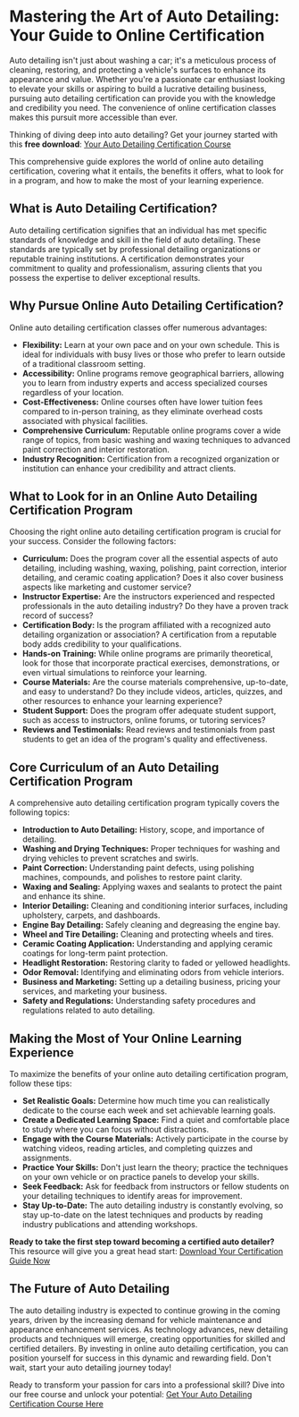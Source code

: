 # Mastering the Art of Auto Detailing: Your Guide to Online Certification

Auto detailing isn't just about washing a car; it's a meticulous process of cleaning, restoring, and protecting a vehicle's surfaces to enhance its appearance and value. Whether you're a passionate car enthusiast looking to elevate your skills or aspiring to build a lucrative detailing business, pursuing auto detailing certification can provide you with the knowledge and credibility you need. The convenience of online certification classes makes this pursuit more accessible than ever.

Thinking of diving deep into auto detailing? Get your journey started with this **free download**: [Your Auto Detailing Certification Course](https://udemywork.com/auto-detailing-certification-classes-online)

This comprehensive guide explores the world of online auto detailing certification, covering what it entails, the benefits it offers, what to look for in a program, and how to make the most of your learning experience.

## What is Auto Detailing Certification?

Auto detailing certification signifies that an individual has met specific standards of knowledge and skill in the field of auto detailing. These standards are typically set by professional detailing organizations or reputable training institutions. A certification demonstrates your commitment to quality and professionalism, assuring clients that you possess the expertise to deliver exceptional results.

## Why Pursue Online Auto Detailing Certification?

Online auto detailing certification classes offer numerous advantages:

*   **Flexibility:** Learn at your own pace and on your own schedule. This is ideal for individuals with busy lives or those who prefer to learn outside of a traditional classroom setting.
*   **Accessibility:** Online programs remove geographical barriers, allowing you to learn from industry experts and access specialized courses regardless of your location.
*   **Cost-Effectiveness:** Online courses often have lower tuition fees compared to in-person training, as they eliminate overhead costs associated with physical facilities.
*   **Comprehensive Curriculum:** Reputable online programs cover a wide range of topics, from basic washing and waxing techniques to advanced paint correction and interior restoration.
*   **Industry Recognition:** Certification from a recognized organization or institution can enhance your credibility and attract clients.

## What to Look for in an Online Auto Detailing Certification Program

Choosing the right online auto detailing certification program is crucial for your success. Consider the following factors:

*   **Curriculum:** Does the program cover all the essential aspects of auto detailing, including washing, waxing, polishing, paint correction, interior detailing, and ceramic coating application? Does it also cover business aspects like marketing and customer service?
*   **Instructor Expertise:** Are the instructors experienced and respected professionals in the auto detailing industry? Do they have a proven track record of success?
*   **Certification Body:** Is the program affiliated with a recognized auto detailing organization or association? A certification from a reputable body adds credibility to your qualifications.
*   **Hands-on Training:** While online programs are primarily theoretical, look for those that incorporate practical exercises, demonstrations, or even virtual simulations to reinforce your learning.
*   **Course Materials:** Are the course materials comprehensive, up-to-date, and easy to understand? Do they include videos, articles, quizzes, and other resources to enhance your learning experience?
*   **Student Support:** Does the program offer adequate student support, such as access to instructors, online forums, or tutoring services?
*   **Reviews and Testimonials:** Read reviews and testimonials from past students to get an idea of the program's quality and effectiveness.

## Core Curriculum of an Auto Detailing Certification Program

A comprehensive auto detailing certification program typically covers the following topics:

*   **Introduction to Auto Detailing:** History, scope, and importance of detailing.
*   **Washing and Drying Techniques:** Proper techniques for washing and drying vehicles to prevent scratches and swirls.
*   **Paint Correction:** Understanding paint defects, using polishing machines, compounds, and polishes to restore paint clarity.
*   **Waxing and Sealing:** Applying waxes and sealants to protect the paint and enhance its shine.
*   **Interior Detailing:** Cleaning and conditioning interior surfaces, including upholstery, carpets, and dashboards.
*   **Engine Bay Detailing:** Safely cleaning and degreasing the engine bay.
*   **Wheel and Tire Detailing:** Cleaning and protecting wheels and tires.
*   **Ceramic Coating Application:** Understanding and applying ceramic coatings for long-term paint protection.
*   **Headlight Restoration:** Restoring clarity to faded or yellowed headlights.
*   **Odor Removal:** Identifying and eliminating odors from vehicle interiors.
*   **Business and Marketing:** Setting up a detailing business, pricing your services, and marketing your business.
*   **Safety and Regulations:** Understanding safety procedures and regulations related to auto detailing.

## Making the Most of Your Online Learning Experience

To maximize the benefits of your online auto detailing certification program, follow these tips:

*   **Set Realistic Goals:** Determine how much time you can realistically dedicate to the course each week and set achievable learning goals.
*   **Create a Dedicated Learning Space:** Find a quiet and comfortable place to study where you can focus without distractions.
*   **Engage with the Course Materials:** Actively participate in the course by watching videos, reading articles, and completing quizzes and assignments.
*   **Practice Your Skills:** Don't just learn the theory; practice the techniques on your own vehicle or on practice panels to develop your skills.
*   **Seek Feedback:** Ask for feedback from instructors or fellow students on your detailing techniques to identify areas for improvement.
*   **Stay Up-to-Date:** The auto detailing industry is constantly evolving, so stay up-to-date on the latest techniques and products by reading industry publications and attending workshops.

**Ready to take the first step toward becoming a certified auto detailer?** This resource will give you a great head start: [Download Your Certification Guide Now](https://udemywork.com/auto-detailing-certification-classes-online)

## The Future of Auto Detailing

The auto detailing industry is expected to continue growing in the coming years, driven by the increasing demand for vehicle maintenance and appearance enhancement services. As technology advances, new detailing products and techniques will emerge, creating opportunities for skilled and certified detailers. By investing in online auto detailing certification, you can position yourself for success in this dynamic and rewarding field. Don't wait, start your auto detailing journey today!

Ready to transform your passion for cars into a professional skill? Dive into our free course and unlock your potential: [Get Your Auto Detailing Certification Course Here](https://udemywork.com/auto-detailing-certification-classes-online)
